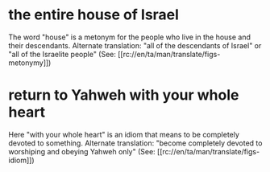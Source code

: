 # the entire house of Israel

The word "house" is a metonym for the people who live in the house and their descendants. Alternate translation: "all of the descendants of Israel" or "all of the Israelite people" (See: [[rc://en/ta/man/translate/figs-metonymy]])

# return to Yahweh with your whole heart

Here "with your whole heart" is an idiom that means to be completely devoted to something. Alternate translation: "become completely devoted to worshiping and obeying Yahweh only" (See: [[rc://en/ta/man/translate/figs-idiom]])

